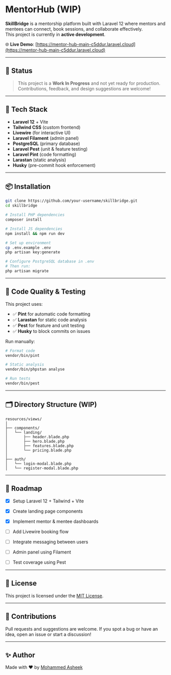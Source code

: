 # MentorHub (WIP)

**SkillBridge** is a mentorship platform built with Laravel 12 where mentors and mentees can connect, book sessions, and collaborate effectively.  
This project is currently in **active development**.

🌐 **Live Demo**: [https://mentor-hub-main-c5ddur.laravel.cloud](https://mentor-hub-main-c5ddur.laravel.cloud)

---

## 🚧 Status

> This project is a **Work In Progress** and not yet ready for production.  
> Contributions, feedback, and design suggestions are welcome!

---

## 🔧 Tech Stack

- **Laravel 12** + Vite
- **Tailwind CSS** (custom frontend)
- **Livewire** (for interactive UI)
- **Laravel Filament** (admin panel)
- **PostgreSQL** (primary database)
- **Laravel Pest** (unit & feature testing)
- **Laravel Pint** (code formatting)
- **Larastan** (static analysis)
- **Husky** (pre-commit hook enforcement)

---

## 📦 Installation

```bash
git clone https://github.com/your-username/skillbridge.git
cd skillbridge

# Install PHP dependencies
composer install

# Install JS dependencies
npm install && npm run dev

# Set up environment
cp .env.example .env
php artisan key:generate

# Configure PostgreSQL database in .env
# Then run:
php artisan migrate
```

---

## 🧪 Code Quality & Testing

This project uses:

- ✅ **Pint** for automatic code formatting
- ✅ **Larastan** for static code analysis
- ✅ **Pest** for feature and unit testing
- ✅ **Husky** to block commits on issues

Run manually:

```bash
# Format code
vendor/bin/pint

# Static analysis
vendor/bin/phpstan analyse

# Run tests
vendor/bin/pest
```

---

## 🗂️ Directory Structure (WIP)

```
resources/views/
│
├── components/
│   └── landing/
│       ├── header.blade.php
│       ├── hero.blade.php
│       ├── features.blade.php
│       └── pricing.blade.php
│
├── auth/
│   └── login-modal.blade.php
│   └── register-modal.blade.php
```

---

## 📍 Roadmap

- [x] Setup Laravel 12 + Tailwind + Vite
- [x] Create landing page components
- [x] Implement mentor & mentee dashboards
- [ ] Add Livewire booking flow
- [ ] Integrate messaging between users
- [ ] Admin panel using Filament
- [ ] Test coverage using Pest


---

## 📃 License

This project is licensed under the [MIT License](LICENSE).

---

## 🙌 Contributions

Pull requests and suggestions are welcome. If you spot a bug or have an idea, open an issue or start a discussion!

---

## ✨ Author

Made with ❤️ by [Mohammed Asheek](https://github.com/asheek21)
